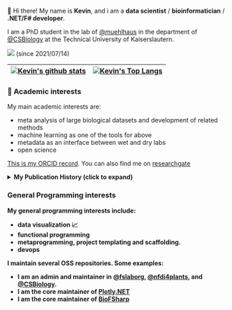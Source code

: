 :wave: Hi there! My name is **Kevin**, and i am a **data scientist** / **bioinformatician** / **.NET/F# developer**. 

I am a PhD student in the lab of [@muehlhaus](https://github.com/muehlhaus) in the department of [@CSBiology](https://github.com/CSBiology) at the Technical University of Kaiserslautern.

![](https://komarev.com/ghpvc/?username=kMutagene) (since 2021/07/14)

|[![Kevin's github stats](https://github-readme-stats.vercel.app/api?username=kMutagene&show_icons=true&count_private=true&theme=synthwave&hide=stars)](https://github.com/anuraghazra/github-readme-stats)|[![Kevin's Top Langs](https://github-readme-stats.vercel.app/api/top-langs/?username=kMutagene&theme=synthwave&layout=compact&hide=jupyter%20notebook,html,plpgsql)](https://github.com/anuraghazra/github-readme-stats)|
|---|---|

### :mag_right: Academic interests

My main academic interests are:
 - meta analysis of large biological datasets and development of related methods
 - machine learning as one of the tools for above
 - metadata as an interface between wet and dry labs
 - open science

[This is my ORCID record](https://orcid.org/0000-0002-2198-5262). You can also find me on [researchgate](https://www.researchgate.net/profile/Kevin_Schneider10)

<details>
<summary>
 <b>My Publication History<b> (click to expand)
</summary>
<br>
 
| Title | Journal | Authors | Year | Repository(if applicable) |
|---|---|---|---|---|
| [Plotly.NET: A fully featured charting library for .NET programming languages](https://f1000research.com/articles/11-1094) | F1000Research | **K Schneider**, B Venn, T Mühlhaus | 2022 | [plotly/Plotly.NET](https://github.com/plotly/Plotly.NET) |
| [iMLP, a predictor for internal matrix targeting-like sequences in mitochondrial proteins](https://doi.org/10.1515/hsz-2021-0185) | Biological Chemistry | **K Schneider**, D Zimmer, H Nielsen, J M Herrmann, T Mühlhaus | 2021 | [CSBiology/iMLP](https://github.com/CSBiology/iMLP) |
|[TMEA: A Thermodynamically Motivated Framework for Functional Characterization of Biological Responses to System Acclimation](https://doi.org/10.3390/e22091030)| Entropy | **K Schneider**, B Venn, T Mühlhaus | 2020 | [CSBiology/TMEA](https://github.com/CSBiology/TMEA) |
|[Translational Components Contribute to Acclimation Responses to High Light, Heat, and Cold in Arabidopsis](https://www.sciencedirect.com/science/article/pii/S2589004220305186)|iScience|A Garcia-Molina, T Kleine, **K Schneider**, T Mühlhaus, M Lehmann, D Leister|2020| |
|[FSharpGephiStreamer: An idiomatic bridge between F# and network visualization](https://joss.theoj.org/papers/10.21105/joss.01445.pdf)|Journal of Open Source Software|**K Schneider**, T Mühlhaus|2019|[CSBiology/FSharpGephiStreamer](https://github.com/CSBiology/FSharpGephiStreamer)|
|[Artificial intelligence understands peptide observability and assists with absolute protein quantification](https://www.frontiersin.org/articles/10.3389/fpls.2018.01559/full)|Frontiers in Plant Science|D Zimmer, **K Schneider**, F Sommer, M Schroda, T Mühlhaus|2018|[Source code in BioFSharp](https://github.com/CSBiology/BioFSharp/blob/master/src/BioFSharp.ML/DPPOP.fs)|

</details>

### General Programming interests

My **general programming interests** include:
 
 - data visualization :chart_with_upwards_trend:
 - functional programming
 - metaprogramming, project templating and scaffolding.
 - devops
 
  I maintain several OSS repositories. Some examples:
   - I am an admin and maintainer in [@fslaborg](https://github.com/fslaborg), [@nfdi4plants](https://github.com/nfdi4plants), and [@CSBiology](https://github.com/CSBiology).
   - I am the core maintainer of [Plotly.NET](https://github.com/plotly/Plotly.NET)
   - I am the core maintainer of [BioFSharp](https://github.com/CSBiology/BioFSharp)

